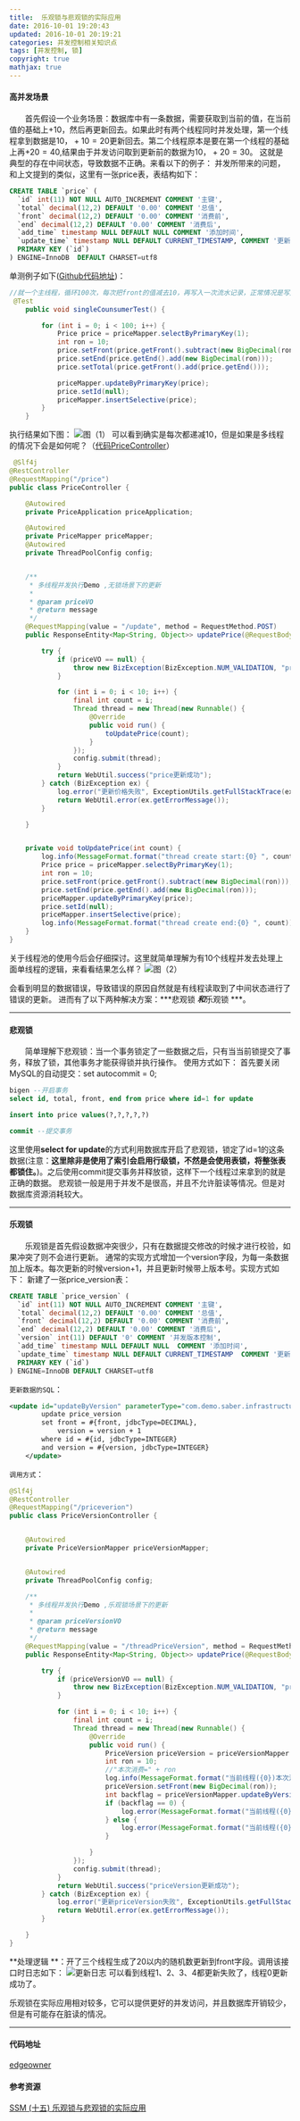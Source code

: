 ```yaml
---
title:  乐观锁与悲观锁的实际应用
date: 2016-10-01 19:20:43
updated: 2016-10-01 20:19:21
categories: 并发控制相关知识点
tags: [并发控制, 锁]
copyright: true
mathjax: true
---
```


#### 高并发场景
&emsp;&emsp;首先假设一个业务场景：数据库中有一条数据，需要获取到当前的值，在当前值的基础上$+10$，然后再更新回去。如果此时有两个线程同时并发处理，第一个线程拿到数据是$10，+10=20$更新回去。第二个线程原本是要在第一个线程的基础上再$+20=40$,结果由于并发访问取到更新前的数据为$10，+20=30$。
这就是典型的存在中间状态，导致数据不正确。来看以下的例子：
并发所带来的问题，和上文提到的类似，这里有一张price表，表结构如下：

```sql
CREATE TABLE `price` (
  `id` int(11) NOT NULL AUTO_INCREMENT COMMENT '主键',
  `total` decimal(12,2) DEFAULT '0.00' COMMENT '总值',
  `front` decimal(12,2) DEFAULT '0.00' COMMENT '消费前',
  `end` decimal(12,2) DEFAULT '0.00' COMMENT '消费后',
  `add_time` timestamp NULL DEFAULT NULL COMMENT '添加时间',
  `update_time` timestamp NULL DEFAULT CURRENT_TIMESTAMP, COMMENT '更新时间',
  PRIMARY KEY (`id`)
) ENGINE=InnoDB  DEFAULT CHARSET=utf8
```

<!--more-->

单测例子如下([Github代码地址]())：

```java
//就一个主线程，循环100次，每次把front的值减去10，再写入一次流水记录，正常情况是写入的每条记录都会每次减去10。
 @Test
    public void singleCounsumerTest() {

        for (int i = 0; i < 100; i++) {
            Price price = priceMapper.selectByPrimaryKey(1);
            int ron = 10;
            price.setFront(price.getFront().subtract(new BigDecimal(ron)));
            price.setEnd(price.getEnd().add(new BigDecimal(ron)));
            price.setTotal(price.getFront().add(price.getEnd()));

            priceMapper.updateByPrimaryKey(price);
            price.setId(null);
            priceMapper.insertSelective(price);
        }
    }
```
执行结果如下图：
![图（1）](http://p5vswdxl9.bkt.clouddn.com/result1.png)
可以看到确实是每次都递减10，但是如果是多线程的情况下会是如何呢？（[代码PriceController](https://github.com/edgeowner/saber)）
```java
 @Slf4j
@RestController
@RequestMapping("/price")
public class PriceController {

    @Autowired
    private PriceApplication priceApplication;

    @Autowired
    private PriceMapper priceMapper;
    @Autowired
    private ThreadPoolConfig config;


    /**
     * 多线程并发执行Demo ,无锁场景下的更新
     *
     * @param priceVO
     * @return message
     */
    @RequestMapping(value = "/update", method = RequestMethod.POST)
    public ResponseEntity<Map<String, Object>> updatePrice(@RequestBody PriceVO priceVO) {

        try {
            if (priceVO == null) {
                throw new BizException(BizException.NUM_VALIDATION, "priceVO is null");
            }

            for (int i = 0; i < 10; i++) {
                final int count = i;
                Thread thread = new Thread(new Runnable() {
                    @Override
                    public void run() {
                        toUpdatePrice(count);
                    }
                });
                config.submit(thread);
            }
            return WebUtil.success("price更新成功");
        } catch (BizException ex) {
            log.error("更新价格失败", ExceptionUtils.getFullStackTrace(ex));
            return WebUtil.error(ex.getErrorMessage());
        }

    }


    private void toUpdatePrice(int count) {
        log.info(MessageFormat.format("thread create start:{0} ", count));
        Price price = priceMapper.selectByPrimaryKey(1);
        int ron = 10;
        price.setFront(price.getFront().subtract(new BigDecimal(ron)));
        price.setEnd(price.getEnd().add(new BigDecimal(ron)));
        priceMapper.updateByPrimaryKey(price);
        price.setId(null);
        priceMapper.insertSelective(price);
        log.info(MessageFormat.format("thread create end:{0} ", count));
    }
}
```
关于线程池的使用今后会仔细探讨。这里就简单理解为有10个线程并发去处理上面单线程的逻辑，来看看结果怎么样？
![图（2）](http://p5vswdxl9.bkt.clouddn.com/result2.png)

会看到明显的数据错误，导致错误的原因自然就是有线程读取到了中间状态进行了错误的更新。
进而有了以下两种解决方案：***悲观锁 ***和***乐观锁 ***。

-------

#### 悲观锁
&emsp;&emsp;简单理解下悲观锁：当一个事务锁定了一些数据之后，只有当当前锁提交了事务，释放了锁，其他事务才能获得锁并执行操作。
使用方式如下：
首先要关闭MySQL的自动提交：set autocommit = 0;
```sql
bigen --开启事务
select id, total, front, end from price where id=1 for update 

insert into price values(?,?,?,?,?)

commit --提交事务
```
这里使用**select for update**的方式利用数据库开启了悲观锁，锁定了id=1的这条数据(注意：**这里除非是使用了索引会启用行级锁，不然是会使用表锁，将整张表都锁住。**)。之后使用commit提交事务并释放锁，这样下一个线程过来拿到的就是正确的数据。
悲观锁一般是用于并发不是很高，并且不允许脏读等情况。但是对数据库资源消耗较大。

-------

#### 乐观锁
&emsp;&emsp;乐观锁是首先假设数据冲突很少，只有在数据提交修改的时候才进行校验，如果冲突了则不会进行更新。
通常的实现方式增加一个version字段，为每一条数据加上版本。每次更新的时候version+1，并且更新时候带上版本号。实现方式如下：
新建了一张price_version表：
```sql
CREATE TABLE `price_version` (
  `id` int(11) NOT NULL AUTO_INCREMENT COMMENT '主键',
  `total` decimal(12,2) DEFAULT '0.00' COMMENT '总值',
  `front` decimal(12,2) DEFAULT '0.00' COMMENT '消费前',
  `end` decimal(12,2) DEFAULT '0.00' COMMENT '消费后',
  `version` int(11) DEFAULT '0' COMMENT '并发版本控制',
  `add_time` timestamp NULL DEFAULT NULL  COMMENT '添加时间',
  `update_time` timestamp NULL DEFAULT CURRENT_TIMESTAMP  COMMENT '更新时间',
  PRIMARY KEY (`id`)
) ENGINE=InnoDB DEFAULT CHARSET=utf8
```
``更新数据的SQL``：
```xml
<update id="updateByVersion" parameterType="com.demo.saber.infrastructure.po.PriceVersion">
        update price_version
        set front = #{front, jdbcType=DECIMAL},
            version = version + 1
        where id = #{id, jdbcType=INTEGER}
        and version = #{version, jdbcType=INTEGER}
    </update>
```
``调用方式``：
```java
@Slf4j
@RestController
@RequestMapping("/priceverion")
public class PriceVersionController {


    @Autowired
    private PriceVersionMapper priceVersionMapper;


    @Autowired
    private ThreadPoolConfig config;

    /**
     * 多线程并发执行Demo ,乐观锁场景下的更新
     *
     * @param priceVersionVO
     * @return message
     */
    @RequestMapping(value = "/threadPriceVersion", method = RequestMethod.POST)
    public ResponseEntity<Map<String, Object>> updatePrice(@RequestBody PriceVersionVO priceVersionVO) {

        try {
            if (priceVersionVO == null) {
                throw new BizException(BizException.NUM_VALIDATION, "priceVersionVO is null");
            }

            for (int i = 0; i < 10; i++) {
                final int count = i;
                Thread thread = new Thread(new Runnable() {
                    @Override
                    public void run() {
                        PriceVersion priceVersion = priceVersionMapper.selectByPrimaryKey(1);
                        int ron = 10;
                        //"本次消费=" + ron
                        log.info(MessageFormat.format("当前线程({0})本次消费={1}", count, ron));
                        priceVersion.setFront(new BigDecimal(ron));
                        int backflag = priceVersionMapper.updateByVersion(priceVersion);
                        if (backflag == 0) {
                            log.error(MessageFormat.format("当前线程({0})更新失败", count));
                        } else {
                            log.error(MessageFormat.format("当前线程({0})更新成功", count));
                        }

                    }
                });
                config.submit(thread);
            }
            return WebUtil.success("priceVersion更新成功");
        } catch (BizException ex) {
            log.error("更新priceVersion失败", ExceptionUtils.getFullStackTrace(ex));
            return WebUtil.error(ex.getErrorMessage());
        }

    }
}
```
**处理逻辑 **：开了三个线程生成了20以内的随机数更新到front字段。调用该接口时日志如下：
![更新日志](http://p5vswdxl9.bkt.clouddn.com/result3.jpg)
可以看到线程1、2、3、4都更新失败了，线程0更新成功了。

乐观锁在实际应用相对较多，它可以提供更好的并发访问，并且数据库开销较少，但是有可能存在脏读的情况。

-------

#### 代码地址
[edgeowner](https://github.com/edgeowner/saber)

#### 参考资源
[SSM (十五) 乐观锁与悲观锁的实际应用](https://juejin.im/post/5962e64c6fb9a06ba14b9cd9)





